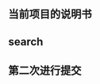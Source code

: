 <!--
 * @Author: your name
 * @Date: 2021-03-02 16:08:14
 * @LastEditTime: 2021-03-03 00:16:16
 * @LastEditors: your name
 * @Description: In User Settings Edit
 * @FilePath: \Project\课程内容\JS部分内容\HTML\8.版本控制工具Git\readme.md
-->
## 当前项目的说明书
## search
## 第二次进行提交